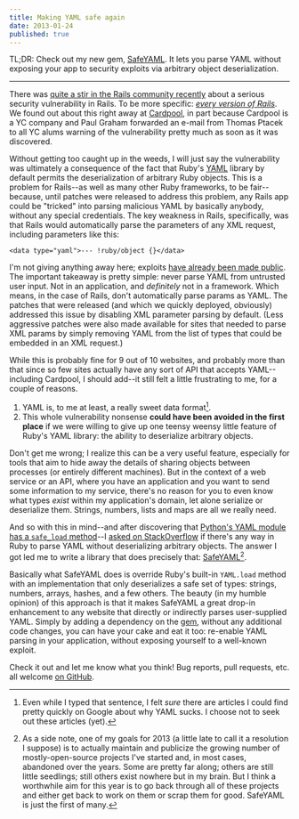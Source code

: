 ```yaml
---
title: Making YAML safe again
date: 2013-01-24
published: true
---
```


TL;DR: Check out my new gem, [SafeYAML](http://dtao.github.com/safe_yaml). It lets you parse YAML without exposing your app to security exploits via arbitrary object deserialization.

***

There was [quite a stir in the Rails community recently](http://news.ycombinator.com/item?id=5028218) about a serious security vulnerability in Rails. To be more specific: [*every version of Rails*](https://groups.google.com/forum/#!topic/rubyonrails-security/61bkgvnSGTQ/discussion). We found out about this right away at [Cardpool](http://www.cardpool.com/), in part because Cardpool is a YC company and Paul Graham forwarded an e-mail from Thomas Ptacek to all YC alums warning of the vulnerability pretty much as soon as it was discovered.

Without getting too caught up in the weeds, I will just say the vulnerability was ultimately a consequence of the fact that Ruby's [YAML](http://www.yaml.org/) library by default permits the deserialization of arbitrary Ruby objects. This is a problem for Rails--as well as many other Ruby frameworks, to be fair--because, until patches were released to address this problem, any Rails app could be "tricked" into parsing malicious YAML by basically anybody, without any special credentials. The key weakness in Rails, specifically, was that Rails would automatically parse the parameters of any XML request, including parameters like this:

~~~{: lang=xml }
<data type="yaml">--- !ruby/object {}</data>
~~~

I'm not giving anything away here; exploits [have already been made public](https://community.rapid7.com/community/metasploit/blog/2013/01/09/serialization-mischief-in-ruby-land-cve-2013-0156). The important takeaway is pretty simple: never parse YAML from untrusted user input. Not in an application, and *definitely* not in a framework. Which means, in the case of Rails, don't automatically parse params as YAML. The patches that were released (and which we quickly deployed, obviously) addressed this issue by disabling XML parameter parsing by default. (Less aggressive patches were also made available for sites that needed to parse XML params by simply removing YAML from the list of types that could be embedded in an XML request.)

While this is probably fine for 9 out of 10 websites, and probably more than that since so few sites actually have any sort of API that accepts YAML--including Cardpool, I should add--it still felt a little frustrating to me, for a couple of reasons.

1. YAML is, to me at least, a really sweet data format[^yaml-sweet-format].
2. This whole vulnerability nonsense **could have been avoided in the first place** if we were willing to give up one teensy weensy little feature of Ruby's YAML library: the ability to deserialize arbitrary objects.

Don't get me wrong; I realize this can be a very useful feature, especially for tools that aim to hide away the details of sharing objects between processes (or entirely different machines). But in the context of a web service or an API, where you have an application and you want to send some information to my service, there's no reason for you to even know what types *exist* within my application's domain, let alone serialize or deserialize them. Strings, numbers, lists and maps are all we really need.

And so with this in mind--and after discovering that [Python's YAML module has a `safe_load` method](http://pyyaml.org/wiki/PyYAMLDocumentation#Loader)--I [asked on StackOverflow](http://stackoverflow.com/questions/14348538/is-there-an-equivalent-to-yaml-safe-load-in-ruby) if there's any way in Ruby to parse YAML without deserializing arbitrary objects. The answer I got led me to write a library that does precisely that: [SafeYAML](http://dtao.github.com/safe_yaml)[^projects].

Basically what SafeYAML does is override Ruby's built-in `YAML.load` method with an implementation that only deserializes a safe set of types: strings, numbers, arrays, hashes, and a few others. The beauty (in my humble opinion) of this approach is that it makes SafeYAML a great drop-in enhancement to any website that directly or indirectly parses user-supplied YAML. Simply by adding a dependency on the [gem](http://rubygems.org/gems/safe_yaml), without any additional code changes, you can have your cake and eat it too: re-enable YAML parsing in your application, without exposing yourself to a well-known exploit.

Check it out and let me know what you think! Bug reports, pull requests, etc. all welcome [on GitHub](https://github.com/dtao/safe_yaml).

[^yaml-sweet-format]: Even while I typed that sentence, I felt *sure* there are articles I could find pretty quickly on Google about why YAML sucks. I choose not to seek out these articles (yet).

[^projects]: As a side note, one of my goals for 2013 (a little late to call it a resolution I suppose) is to actually maintain and publicize the growing number of mostly-open-source projects I've started and, in most cases, abandoned over the years. Some are pretty far along; others are still little seedlings; still others exist nowhere but in my brain. But I think a worthwhile aim for this year is to go back through all of these projects and either get back to work on them or scrap them for good. SafeYAML is just the first of many.
